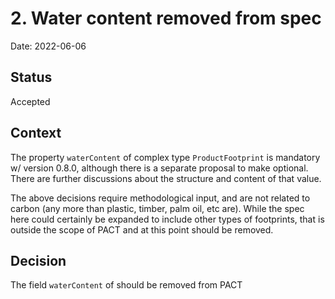 # 2. Water content removed from spec

Date: 2022-06-06

## Status

Accepted

## Context

The property `waterContent` of complex type `ProductFootprint` is mandatory w/ version 0.8.0, although there is a separate proposal to make optional.  There are further discussions about the structure and content of that value.

The above decisions require methodological input, and are not related to carbon (any more than plastic, timber, palm oil, etc are).  While the spec here could certainly be expanded to include other types of footprints, that is outside the scope of PACT and at this point should be removed.

## Decision

The field `waterContent` of should be removed from PACT